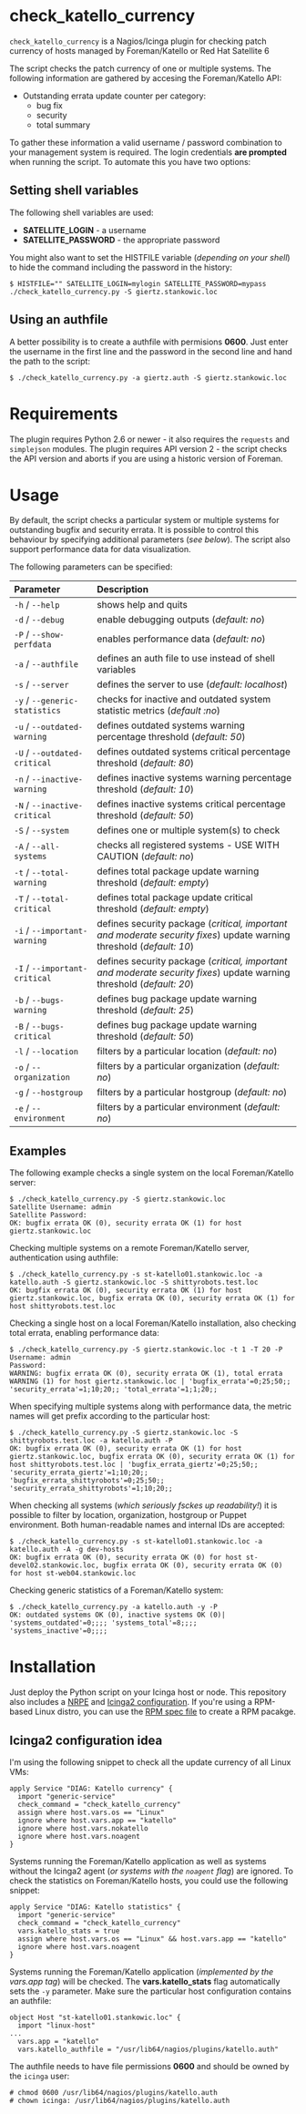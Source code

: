 # check_katello_currency
`check_katello_currency` is a Nagios/Icinga plugin for checking patch currency of hosts managed by Foreman/Katello or Red Hat Satellite 6

The script checks the patch currency of one or multiple systems. The following information are gathered by accesing the Foreman/Katello API:
- Outstanding errata update counter per category:
  - bug fix
  - security
  - total summary

To gather these information a valid username / password combination to your management system is required. The login credentials **are prompted** when running the script. To automate this you have two options:

## Setting shell variables
The following shell variables are used:
* **SATELLITE_LOGIN** - a username
* **SATELLITE_PASSWORD** - the appropriate password

You might also want to set the HISTFILE variable (*depending on your shell*) to hide the command including the password in the history:
```
$ HISTFILE="" SATELLITE_LOGIN=mylogin SATELLITE_PASSWORD=mypass ./check_katello_currency.py -S giertz.stankowic.loc
```

## Using an authfile
A better possibility is to create a authfile with permisions **0600**. Just enter the username in the first line and the password in the second line and hand the path to the script:
```
$ ./check_katello_currency.py -a giertz.auth -S giertz.stankowic.loc
```

# Requirements
The plugin requires Python 2.6 or newer - it also requires the `requests` and `simplejson` modules.
The plugin requires API version 2 - the script checks the API version and aborts if you are using a historic version of Foreman.

# Usage
By default, the script checks a particular system or multiple systems for outstanding bugfix and security errata. It is possible to control this behaviour by specifying additional parameters (*see below*).
The script also support performance data for data visualization.

The following parameters can be specified:

| Parameter | Description |
|:----------|:------------|
| `-h` / `--help` | shows help and quits |
| `-d` / `--debug` | enable debugging outputs (*default: no*) |
| `-P` / `--show-perfdata` | enables performance data (*default: no*) |
| `-a` / `--authfile` | defines an auth file to use instead of shell variables |
| `-s` / `--server` | defines the server to use (*default: localhost*) |
| `-y` / `--generic-statistics` | checks for inactive and outdated system statistic metrics (*default :no*) |
| `-u` / `--outdated-warning` | defines outdated systems warning percentage threshold (*default: 50*) |
| `-U` / `--outdated-critical` | defines outdated systems critical percentage threshold (*default: 80*) |
| `-n` / `--inactive-warning` | defines inactive systems warning percentage threshold (*default: 10*) |
| `-N` / `--inactive-critical` | defines inactive systems critical percentage threshold (*default: 50*) |
| `-S` / `--system` | defines one or multiple system(s) to check |
| `-A` / `--all-systems` | checks all registered systems - USE WITH CAUTION (*default: no*) |
| `-t` / `--total-warning` | defines total package update warning threshold (*default: empty*) |
| `-T` / `--total-critical` | defines total package update critical threshold (*default: empty*) |
| `-i` / `--important-warning` | defines security package (*critical, important and moderate security fixes*) update warning threshold (*default: 10*) |
| `-I` / `--important-critical` | defines security package (*critical, important and moderate security fixes*) update warning threshold (*default: 20*) |
| `-b` / `--bugs-warning` | defines bug package update warning threshold (*default: 25*) |
| `-B` / `--bugs-critical` | defines bug package update warning threshold (*default: 50*) |
| `-l` / `--location` | filters by a particular location (*default: no*) |
| `-o` / `--organization` | filters by a particular organization (*default: no*) |
| `-g` / `--hostgroup` | filters by a particular hostgroup (*default: no*) |
| `-e` / `--environment` | filters by a particular environment (*default: no*) |

## Examples
The following example checks a single system on the local Foreman/Katello server:
```
$ ./check_katello_currency.py -S giertz.stankowic.loc
Satellite Username: admin
Satellite Password:
OK: bugfix errata OK (0), security errata OK (1) for host giertz.stankowic.loc
```

Checking multiple systems on a remote Foreman/Katello server, authentication using authfile:
```
$ ./check_katello_currency.py -s st-katello01.stankowic.loc -a katello.auth -S giertz.stankowic.loc -S shittyrobots.test.loc
OK: bugfix errata OK (0), security errata OK (1) for host giertz.stankowic.loc, bugfix errata OK (0), security errata OK (1) for host shittyrobots.test.loc
```

Checking a single host on a local Foreman/Katello installation, also checking total errata, enabling performance data:
```
$ ./check_katello_currency.py -S giertz.stankowic.loc -t 1 -T 20 -P
Username: admin
Password:
WARNING: bugfix errata OK (0), security errata OK (1), total errata WARNING (1) for host giertz.stankowic.loc | 'bugfix_errata'=0;25;50;; 'security_errata'=1;10;20;; 'total_errata'=1;1;20;;
```

When specifying multiple systems along with performance data, the metric names will get prefix according to the particular host:
```
$ ./check_katello_currency.py -S giertz.stankowic.loc -S shittyrobots.test.loc -a katello.auth -P
OK: bugfix errata OK (0), security errata OK (1) for host giertz.stankowic.loc, bugfix errata OK (0), security errata OK (1) for host shittyrobots.test.loc | 'bugfix_errata_giertz'=0;25;50;; 'security_errata_giertz'=1;10;20;; 'bugfix_errata_shittyrobots'=0;25;50;; 'security_errata_shittyrobots'=1;10;20;;
```

When checking all systems (*which seriously fsckes up readability!*) it is possible to filter by location, organization, hostgroup or Puppet environment. Both human-readable names and internal IDs are accepted:
```
$ ./check_katello_currency.py -s st-katello01.stankowic.loc -a katello.auth -A -g dev-hosts
OK: bugfix errata OK (0), security errata OK (0) for host st-devel02.stankowic.loc, bugfix errata OK (0), security errata OK (0) for host st-web04.stankowic.loc
```

Checking generic statistics of a Foreman/Katello system:
```
$ ./check_katello_currency.py -a katello.auth -y -P
OK: outdated systems OK (0), inactive systems OK (0)| 'systems_outdated'=0;;;; 'systems_total'=8;;;; 'systems_inactive'=0;;;;
```

# Installation
Just deploy the Python script on your Icinga host or node. This repository also includes a [NRPE](check_katello_currency.cfg) and [Icinga2 configuration](check_katello_currency-icinga2.conf). If you're using a RPM-based Linux distro, you can use the [RPM spec file](nagios-plugins-katello-currency.spec) to create a RPM pacakge.

## Icinga2 configuration idea
I'm using the following snippet to check all the update currency of all Linux VMs:

```
apply Service "DIAG: Katello currency" {
  import "generic-service"
  check_command = "check_katello_currency"
  assign where host.vars.os == "Linux"
  ignore where host.vars.app == "katello"
  ignore where host.vars.nokatello
  ignore where host.vars.noagent
}
```

Systems running the Foreman/Katello application as well as systems without the Icinga2 agent (*or systems with the `noagent` flag*) are ignored.
To check the statistics on Foreman/Katello hosts, you could use the following snippet:

```
apply Service "DIAG: Katello statistics" {
  import "generic-service"
  check_command = "check_katello_currency"
  vars.katello_stats = true
  assign where host.vars.os == "Linux" && host.vars.app == "katello"
  ignore where host.vars.noagent
}
```

Systems running the Foreman/Katello application (*implemented by the vars.app tag*) will be checked. The **vars.katello_stats** flag automatically sets the `-y` parameter. Make sure the particular host configuration contains an authfile:

```
object Host "st-katello01.stankowic.loc" {
  import "linux-host"
...
  vars.app = "katello"
  vars.katello_authfile = "/usr/lib64/nagios/plugins/katello.auth"
```

The authfile needs to have file permissions **0600** and should be owned by the ``icinga`` user:
```
# chmod 0600 /usr/lib64/nagios/plugins/katello.auth
# chown icinga: /usr/lib64/nagios/plugins/katello.auth
```

